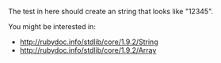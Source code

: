 The test in here should create an string that looks like "12345".

You might be interested in: 

* http://rubydoc.info/stdlib/core/1.9.2/String
* http://rubydoc.info/stdlib/core/1.9.2/Array
